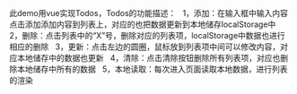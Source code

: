 此demo用vue实现Todos，Todos的功能描述：
   1，添加：在输入框中输入内容点击添加添加内容到列表上，对应的也把数据更新到本地储存localStorage中
   2，删除：点击列表中的“X”号，删除对应的列表项，localStorage中数据也进行相应的删除
   3，更新：点击左边的圆圈，鼠标放到列表项中间可以修改内容，对应本地储存中的数据也更新
   4，清除：点击清除按钮删除所有列表项，对应也删除本地储存中所有的数据
   5，本地读取：每次进入页面读取本地数据，进行列表的渲染

<!DOCTYPE html>
<html lang="en">
<head>
	<meta charset="UTF-8">
	<title>todos</title>
	<link rel="stylesheet" href="http://apps.bdimg.com/libs/todc-bootstrap/3.1.1-3.2.1/todc-bootstrap.min.css">
	<style>

		*{
			margin: 0;
			padding: 0;
		}
		html,body{
			height: 100%;
			width: 100%;
		}
		#todos{
			
			background: rgba(0,0,0,.1);
			box-shadow: 5px 5px 4px gray;
			height: auto;
			width: 400px;
			margin: 200px auto;
			text-align: center;
			padding: 20px;
			box-sizing: border-box;
		}
		li{
			list-style: none;
		}

		.todos_input{
			margin: 40px auto;
			height: 40px;
			width: 100%;
			position: relative;
		}

		.todos_input a{
			   position: absolute;
			    right: 22px;
			    top: 0px;
			    height: 21px;
		}
        .todos_input input{
        	width: 300px;
        }

        .todos_list{
        	width: 73%;
		    height: auto;
		    /* text-align: center; */
		    margin-left: 6%;
        }

        .todos_list li{
        	width: 100%;
		    height: 30px;
		    background: white;
		    /*border-radius: 5px;*/
		    line-height: 30px;
		    position: relative;
		    box-sizing: border-box;
		    margin-bottom: 1px;
		    text-align: left;
		    padding-left: 50px;
        }

        .left_btn{
			position: absolute;
		    height: 14px;
		    width: 14px;
		    border-radius: 50%;
		    top: 8px;
		    left: 20px;
		    border: 1px solid gray;
		    box-sizing: border-box;
        }
		.left_btn:hover{
			cursor: pointer;
		}
        .right_btn{
			color: white;
		    height: 14px;
		    width: 14px;
		    line-height: 13px;
		    position: absolute;
		    text-align: center;
		    background: rgba(0,0,0,.1);
		    top: 10px;
		    right: 20px;
		    border-radius: 50%;
		    font-size: 5px;
        }


		.right_btn:hover{
			cursor: pointer;
		}
		
		.btn-group{
			box-sizing: border-box;
		    width: auto;
		    height: 40px;
		    margin: 30px 0px 0px -50px;
		}
		.list-input{
			position: absolute;
		    width: 160px;
		    height: 19px;
		    top: 0px;
		    left: 42px;
		    border: none;
		}
	</style>
</head>
<body >
	<div id="todos" >
		<div class="todos_input"><input type="text" class="form-control" placehold="请在这里输入内容" v-model="newData"><a href="javascript:;" class="btn btn-danger btn-lg" @click="add">添加</a></div>
		<ul class="todos_list">
			<li v-for="(todo,index) in todos"  v-if="todo.listFlag" v-show="clearFlag"   :data-index="index">
				<span :class="left_btn" @click="modify($event,true)"></span>
				  {{todo.text}}
				<span class="right_btn" @click="remove">x</span>
				<input  type="text" class="form-control list-input" @blur="modify($event,false)"  :autofocus="todo.focusFlag" v-show="todo.modifyFlag" v-model="todo.text">
			</li>
		</ul>
		<div class="btn-group" role="group" aria-label="...">
		<a href="javascript:;" class="btn  btn-default btn-warning" v-show="clearFlag" @click="clear">清除</a>
		</div>
	</div>
	<script src="vue.js"></script>
	<script>
	 window.onload=function(){
	 	if(!localStorage.localText){
	 		var todos=[
	 			{text:"",listFlag:true,modifyFlag:false,focusFlag:false}
	 		];
	 		todos=JSON.stringify(todos);
	 		localStorage.setItem("localText",todos);			
	 		// console.log(localStorage.localText);
	 	}
	   }
	var app=new Vue({
     	el:'#todos',
     	data:{
     		todos:JSON.parse(localStorage.getItem("localText")),
     		newData:'',
     		clearFlag:true,
     		left_btn:"left_btn",
     		autofocus:'autofocus'

     	},
     	methods:{
     		add:function(){ 			//添加
        var newTodo={text:this.newData,listFlag:true,modifyFlag:false,focusFlag:false};
     			this.todos.push(newTodo);
     			this.clearFlag=true;
     			var leaveTodos=JSON.stringify(app.todos);
		     	console.log(leaveTodos);
		     	localStorage.setItem('localText',leaveTodos);
     			
     		},
     		remove:function(e){ //删除单个列表项 			
     			var target=e.path[1];
     			var index=target.getAttribute("data-index");
     			this.todos[index].listFlag=false;
     			var a=JSON.stringify(app.todos.splice(index));
     			localStorage.setItem('localText',a);
     		
     		},
     		clear:function(){//清除列表项
 			for(var i=0,todos=this.todos;i<todos.length;i++){
     				for(var j in todos[i]){
     					todos[i][j]="";
     					app.todos[i][j]="";
     				}
     				
     			}
     			var a=JSON.stringify(app.todos);
     			localStorage.setItem('localText',a);
     			// console.log(app.todos);
     		},
     		modify:function(e,flag){//更新列表项
     		 var target=e.path[1];
     		   var index=target.getAttribute("data-index");
     		  if(flag){
     		   this.todos[index].modifyFlag=true;
     		   this.todos[index].focusFlag=" ";
     		  }else{
     		   this.todos[index].modifyFlag=false;
     		   this.todos[index].focusFlag=false;

     		   	console.log(app.todos);
     		    var leaveTodos=JSON.stringify(app.todos);
		     	console.log(leaveTodos);
		     	localStorage.setItem('localText',leaveTodos);

     		  }

     		   
     		}
     		
     	}
     })
		
     	

	</script>
</body>
</html>
